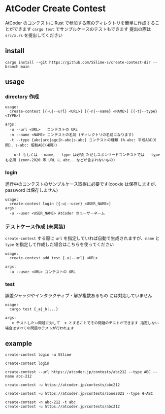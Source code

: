 # AtCoder Create Contest
AtCoder のコンテストに Rust で参加する際のディレクトリを簡単に作成することができます
`cargo test` でサンプルケースのテストもできます
提出の際は `src/x.rs` を提出してください
## install
`cargo install --git https://github.com/SSlime-s/create-contest-dir --branch main`

## usage
### directory 作成
```
usage:
  create-contest [{-u|--url} <URL>] [{-n|--name} <NAME>] [{-t|--type} <TYPE>]

args:
  -u --url <URL>   コンテストの URL
  -n --name <NAME> コンテストの名前 (ディレクトリの名前になります)
  -t --type {abc|arc|agc|h-abc|s-abc} コンテストの種類 (h-abc: 平成ABC(6問), s-abc: 昭和ABC(4問))

  --url もしくは --name, --type は必須 ただしスポンサードコンテストでは --type も必須 (zoon-2020 等 URL に abc.. などが含まれないもの)
```
### login
進行中のコンテストのサンプルケース取得に必要です(cookie は保存しますが、password は保存しません)
```
usage:
  create-contest login [{-u|--user} <USER_NAME>]
args:
  -u --user <USER_NAME> AtCoder のユーザーネーム
```

### テストケース作成 (未実装)
`create-contest` する際に `url` を指定していれば自動で生成されますが、`name` と `type` を指定して作成した場合はこちらを使ってください
```
usage:
  create-contest add_test {-u|--url} <URL>

args:
  -u --user <URL> コンテストの URL
```

### test
誤差ジャッジやインタラクティブ・解が複数あるもの には対応していません
```
usage:
  cargo test {_a|_b|...}

args:
  _x テストしたい問題に対して _x とすることでその問題のテストができます 指定しない場合はすべての問題のテストが行われます
```

## example
```
create-contest login -u SSlime
```
```
create-contest login
```

```
create-contest --url https://atcoder.jp/contests/abc212 --type ABC --name abc-212
```
```
create-contest -u https://atcoder.jp/contests/abc212
```
```
create-contest -u https://atcoder.jp/contests/zone2021 --type H-ABC
```

```
create-contest -n abc-212 -t abc
create-contest -u https://atcoder.jp/contests/abc212
```
